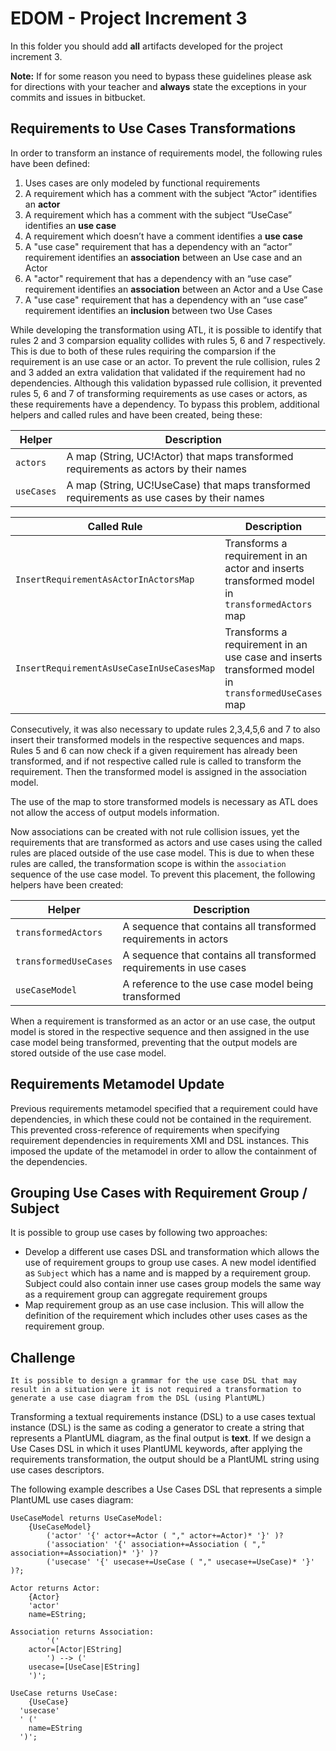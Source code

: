 # EDOM - Project Increment 3


In this folder you should add **all** artifacts developed for the project increment 3.

**Note:** If for some reason you need to bypass these guidelines please ask for directions with your teacher and **always** state the exceptions in your commits and issues in bitbucket.


## Requirements to Use Cases Transformations

In order to transform an instance of requirements model, the following rules have been defined:

1. Uses cases are only modeled by functional requirements
2. A requirement which has a comment with the subject “Actor” identifies an **actor**
3. A requirement which has a comment with the subject “UseCase” identifies an **use case**
4. A requirement which doesn’t have a comment identifies a **use case**
5. A "use case" requirement that has a dependency with an “actor” requirement identifies an **association** between an Use case and an Actor
6. A "actor" requirement that has a dependency with an “use case” requirement identifies an **association** between an Actor and a Use Case
7. A "use case" requirement that has a dependency with an “use case” requirement identifies an **inclusion** between two Use Cases

While developing the transformation using ATL, it is possible to identify that rules 2 and 3 comparsion equality collides with rules 5, 6 and 7 respectively. This is due to both of these rules requiring the comparsion if the requirement is an use case or an actor. To prevent the rule collision, rules 2 and 3 added an extra validation that validated if the requirement had no dependencies. Although this validation bypassed rule collision, it prevented rules 5, 6 and 7 of transforming requirements as use cases or actors, as these requirements have a dependency. To bypass this problem, additional helpers and called rules and have been created, being these:

|Helper|Description|
|------|-----------|
|`actors`|A map (String, UC!Actor) that maps transformed requirements as actors by their names|
|`useCases`|A map (String, UC!UseCase) that maps transformed requirements as use cases by their names|


|Called Rule|Description|
|-----------|-----------|
|`InsertRequirementAsActorInActorsMap`|Transforms a requirement in an actor and inserts transformed model in `transformedActors` map|
|`InsertRequirementAsUseCaseInUseCasesMap`|Transforms a requirement in an use case and inserts transformed model in `transformedUseCases` map|

Consecutively, it was also necessary to update rules 2,3,4,5,6 and 7 to also insert their transformed models in the respective sequences and maps. Rules 5 and 6 can now check if a given requirement has already been transformed, and if not respective called rule is called to transform the requirement. Then the transformed model is assigned in the association model.

The use of the map to store transformed models is necessary as ATL does not allow the access of output models information.

Now associations can be created with not rule collision issues, yet the requirements that are transformed as actors and use cases using the called rules are placed outside of the use case model. This is due to when these rules are called, the transformation scope is within the `association` sequence of the use case model. To prevent this placement, the following helpers have been created:

|Helper|Description|
|------|-----------|
|`transformedActors`|A sequence that contains all transformed requirements in actors|
|`transformedUseCases`|A sequence that contains all transformed requirements in use cases|
|`useCaseModel`|A reference to the use case model being transformed|

When a requirement is transformed as an actor or an use case, the output model is stored in the respective sequence and then assigned in the use case model being transformed, preventing that the output models are stored outside of the use case model.


## Requirements Metamodel Update

Previous requirements metamodel specified that a requirement could have dependencies, in which these could not be contained in the requirement. This prevented cross-reference of requirements when specifying requirement dependencies in requirements XMI and DSL instances. This imposed the update of the metamodel in order to allow the containment of the dependencies.


## Grouping Use Cases with Requirement Group / Subject

It is possible to group use cases by following two approaches:

- Develop a different use cases DSL and transformation which allows the use of requirement groups to group use cases. A new model identified as `Subject` which has a name and is mapped by a requirement group. Subject could also contain inner use cases group models the same way as a requirement group can aggregate requirement groups
- Map requirement group as an use case inclusion. This will allow the definition of the requirement which includes other uses cases as the requirement group.


## Challenge

```
It is possible to design a grammar for the use case DSL that may result in a situation were it is not required a transformation to generate a use case diagram from the DSL (using PlantUML)
```

Transforming a textual requirements instance (DSL) to a use cases textual instance (DSL) is the same as coding a generator to create a string that represents a PlantUML diagram, as the final output is **text**. If we design a Use Cases DSL in which it uses PlantUML keywords, after applying the requirements transformation, the output should be a PlantUML string using use cases descriptors.

The following example describes a Use Cases DSL that represents a simple PlantUML use cases diagram:

```
UseCaseModel returns UseCaseModel:
	{UseCaseModel}
		('actor' '{' actor+=Actor ( "," actor+=Actor)* '}' )?
		('association' '{' association+=Association ( "," association+=Association)* '}' )?
		('usecase' '{' usecase+=UseCase ( "," usecase+=UseCase)* '}' )?;

Actor returns Actor:
	{Actor}
	'actor'
	name=EString;

Association returns Association:
		'('
    actor=[Actor|EString]
		') --> ('
    usecase=[UseCase|EString]
    ')';

UseCase returns UseCase:
	{UseCase}
  'usecase'
  ' ('
	name=EString
  ')';
```